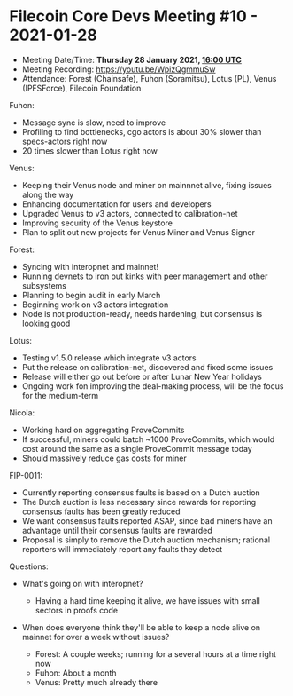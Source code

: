 # Filecoin Core Devs Meeting #10 - 2021-01-28

- Meeting Date/Time: **Thursday 28 January 2021, [16:00 UTC](https://savvytime.com/converter/utc-to-germany-berlin-united-kingdom-london-ny-new-york-city-ca-san-francisco-china-shanghai-japan-tokyo-australia-sydney/16-00)**
- Meeting Recording: https://youtu.be/WpizQgmmuSw
- Attendance: Forest (Chainsafe), Fuhon (Soramitsu), Lotus (PL),  Venus (IPFSForce), Filecoin Foundation

Fuhon:

- Message sync is slow, need to improve
- Profiling to find bottlenecks, cgo actors is about 30% slower than specs-actors right now
- 20 times slower than Lotus right now

Venus:

- Keeping their Venus node and miner on mainnnet alive, fixing issues along the way
- Enhancing documentation for users and developers
- Upgraded Venus to v3 actors, connected to calibration-net
- Improving security of the Venus keystore
- Plan to split out new projects for Venus Miner and Venus Signer

Forest:

- Syncing with interopnet and mainnet!
- Running devnets to iron out kinks with peer management and other subsystems
- Planning to begin audit in early March
- Beginning work on v3 actors integration
- Node is not production-ready, needs hardening, but consensus is looking good

Lotus:

- Testing v1.5.0 release which integrate v3 actors
- Put the release on calibration-net, discovered and fixed some issues
- Release will either go out before or after Lunar New Year holidays
- Ongoing work fon improving the deal-making process, will be the focus for the medium-term

Nicola:

- Working hard on aggregating ProveCommits
- If successful, miners could batch ~1000 ProveCommits, which would cost around the same as a single ProveCommit message today
- Should massively reduce gas costs for miner

FIP-0011:

- Currently reporting consensus faults is based on a Dutch auction
- The Dutch auction is less necessary since rewards for reporting consensus faults has been greatly reduced
- We want consensus faults reported ASAP, since bad miners have an advantage until their consensus faults are rewarded
- Proposal is simply to remove the Dutch auction mechanism; rational reporters will immediately report any faults they detect

Questions:

- What's going on with interopnet?
    - Having a hard time keeping it alive, we have issues with small sectors in proofs code 

- When does everyone think they'll be able to keep a node alive on mainnet for over a week without issues?
    - Forest: A couple weeks; running for a several hours at a time right now
    - Fuhon: About a month
    - Venus: Pretty much already there
